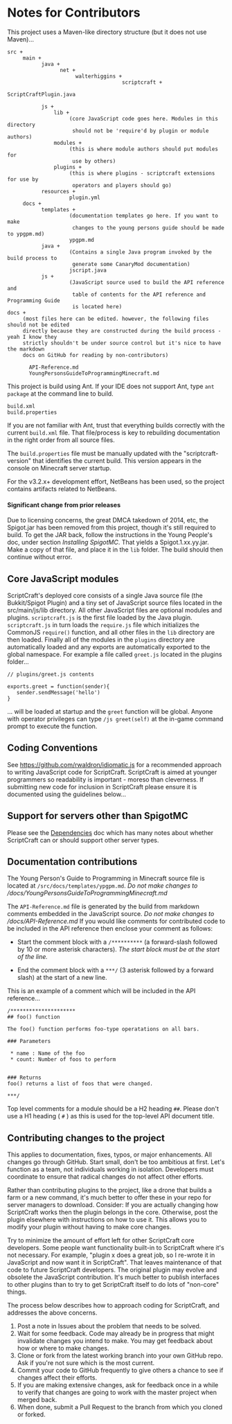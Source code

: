 # Notes for Contributors

This project uses a Maven-like directory structure (but it does not use Maven)...

    src +
         main +
               java +
                     net +
                          walterhiggins +
                                         scriptcraft +
                                                       ScriptCraftPlugin.java

               js +
                   lib +
                        (core JavaScript code goes here. Modules in this directory
                         should not be 'require'd by plugin or module authors)
                   modules +
                        (this is where module authors should put modules for
                         use by others)
                   plugins +
                        (this is where plugins - scriptcraft extensions for use by
                         operators and players should go)
               resources +
                        plugin.yml
         docs +
               templates +
                        (documentation templates go here. If you want to make
                         changes to the young persons guide should be made to ypgpm.md)
                        ypgpm.md
               java +
                        (Contains a single Java program invoked by the build process to
                         generate some CanaryMod documentation)
                        jscript.java
               js +
                        (JavaScript source used to build the API reference and
                         table of contents for the API reference and Programming Guide
                         is located here)
    docs +
         (most files here can be edited. however, the following files should not be edited
         directly because they are constructed during the build process - yeah I know they
         strictly shouldn't be under source control but it's nice to have the markdown
         docs on GitHub for reading by non-contributors)

           API-Reference.md
           YoungPersonsGuideToProgrammingMinecraft.md

This project is build using Ant. If your IDE does not support Ant,
type `ant package` at the command line to build.

    build.xml
    build.properties

If you are not familiar with Ant, trust that everything builds correctly
with the current `build.xml` file. That file/process is key to rebuilding
documentation in the right order from all source files.

The `build.properties` file must be manually updated with the
"scriptcraft-version" that identifies the current build. This version
appears in the console on Minecraft server startup.

For the v3.2.x+ development effort, NetBeans has been used, so the project
contains artifacts related to NetBeans.

#### Significant change from prior releases

Due to licensing concerns, the great DMCA takedown of 2014, etc, the Spigot.jar
has been removed from this project, though it's still required to build. To get
the JAR back, follow the instructions in the Young People's doc, under section
*Installing SpigotMC*. That yields a Spigot.1.xx.yy.jar. Make a copy of that file,
and place it in the `lib` folder. The build should then continue without error.

## Core JavaScript modules

ScriptCraft's deployed core consists of a single Java source file (the
Bukkit/Spigot Plugin) and a tiny set of JavaScript source files located in
the src/main/js/lib directory. All other JavaScript files are
optional modules and plugins. `scriptcraft.js` is the first file
loaded by the Java plugin. `scriptcraft.js` in turn loads the `require.js`
file which initializes the CommonJS `require()` function, and all other
files in the `lib` directory are then loaded. Finally all of the modules
in the `plugins` directory are automatically loaded and any exports are
automatically exported to the global namespace. For example a file
called `greet.js` located in the plugins folder...

    // plugins/greet.js contents

    exports.greet = function(sender){
       sender.sendMessage('hello')
    }

... will be loaded at startup and the `greet` function will be
global. Anyone with operator privileges can type `/js greet(self)` at
the in-game command prompt to execute the function.

## Coding Conventions

See <https://github.com/rwaldron/idiomatic.js> for a recommended
approach to writing JavaScript code for ScriptCraft. ScriptCraft is
aimed at younger programmers so readability is important - moreso than
cleverness. If submitting new code for inclusion in ScriptCraft please
ensure it is documented using the guidelines below...

## Support for servers other than SpigotMC

Please see the [Dependencies][deps] doc which has many notes about whether ScriptCraft can or should support other server types.

## Documentation contributions

The Young Person's Guide to Programming in Minecraft source file is located at
`/src/docs/templates/ypgpm.md`.
*Do not make changes to /docs/YoungPersonsGuideToProgrammingMinecraft.md*

The `API-Reference.md` file is generated by the build from markdown comments
embedded in the JavaScript source.
*Do not make changes to /docs/API-Reference.md*
If you would like comments for contributed code to be included in the API
reference then enclose your comment as follows:

 * Start the comment block with a `/**********` (a forward-slash
   followed by 10 or more asterisk characters).
   *The start block must be at the start of the line.*

 * End the comment block with a `***/` (3 asterisk followed by a
   forward slash) at the start of a new line.

This is an example of a comment which will be included in the API reference...

    /*********************
    ## foo() function

    The foo() function performs foo-type operatations on all bars.

    ### Parameters

     * name : Name of the foo
     * count: Number of foos to perform


    ### Returns
    foo() returns a list of foos that were changed.

    ***/

Top level comments for a module should be a H2 heading `##`. Please
don't use a H1 heading ( `#` ) as this is used for the top-level API
document title.

## Contributing changes to the project

This applies to documentation, fixes, typos, or major enhancements. All changes go through GitHub. Start small, don't be too ambitious at first. Let's function as a team, not individuals working in isolation. Developers must coordinate to ensure that radical changes do not affect other efforts.

Rather than contributing plugins to the project, like a drone that builds a farm or a new command, it's much better to offer these in your repo for server managers to download. Consider: If you are actually changing how ScriptCraft works then the plugin belongs in the core. Otherwise, post the plugin elsewhere with instructions on how to use it. This allows you to modify your plugin without having to make core changes.

Try to minimize the amount of effort left for other ScriptCraft core developers. Some people want functionality built-in to ScriptCraft where it's not necessary. For example, "plugin x does a great job, so I re-wrote it in JavaScript and now want it in ScriptCraft". That leaves maintenance of that code to future ScriptCraft developers. The original plugin may evolve and obsolete the JavaScript contribution. It's much better to publish interfaces to other plugins than to try to get ScriptCraft itself to do lots of "non-core" things.

The process below describes how to approach coding for ScriptCraft, and addresses the above concerns.

1. Post a note in Issues about the problem that needs to be solved.
1. Wait for some feedback. Code may already be in progress that might invalidate changes you intend to make. You may get feedback about how or where to make changes.
1. Clone or fork from the latest working branch into your own GitHub repo. Ask if you're not sure which is the most current.
1. Commit your code to GitHub frequently to give others a chance to see if changes affect their efforts.
1. If you are making extensive changes, ask for feedback once in a while to verify that changes are going to work with the master project when merged back.
1. When done, submit a Pull Request to the branch from which you cloned or forked.

[deps]: Dependencies.md